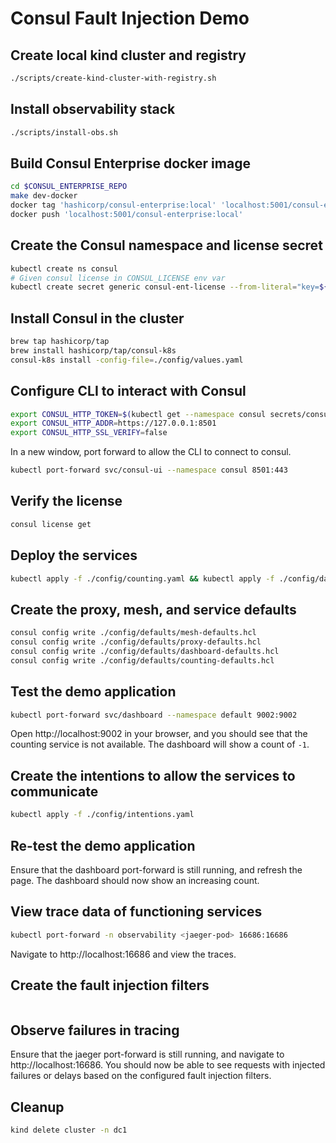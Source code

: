 # Consul Fault Injection Demo

## Create local kind cluster and registry

```bash
./scripts/create-kind-cluster-with-registry.sh
```

## Install observability stack

```bash
./scripts/install-obs.sh
```

## Build Consul Enterprise docker image

```bash
cd $CONSUL_ENTERPRISE_REPO
make dev-docker
docker tag 'hashicorp/consul-enterprise:local' 'localhost:5001/consul-enterprise:local'
docker push 'localhost:5001/consul-enterprise:local'
```

## Create the Consul namespace and license secret

```bash
kubectl create ns consul
# Given consul license in CONSUL_LICENSE env var
kubectl create secret generic consul-ent-license --from-literal="key=${CONSUL_LICENSE}" -n consul
```

## Install Consul in the cluster

```bash
brew tap hashicorp/tap
brew install hashicorp/tap/consul-k8s
consul-k8s install -config-file=./config/values.yaml
```

## Configure CLI to interact with Consul

```bash
export CONSUL_HTTP_TOKEN=$(kubectl get --namespace consul secrets/consul-bootstrap-acl-token --template={{.data.token}} | base64 -d)
export CONSUL_HTTP_ADDR=https://127.0.0.1:8501
export CONSUL_HTTP_SSL_VERIFY=false
```

In a new window, port forward to allow the CLI to connect to consul.
```bash
kubectl port-forward svc/consul-ui --namespace consul 8501:443
```

## Verify the license
```bash
consul license get
```

## Deploy the services

```bash
kubectl apply -f ./config/counting.yaml && kubectl apply -f ./config/dashboard.yaml
```

## Create the proxy, mesh, and service defaults

```bash
consul config write ./config/defaults/mesh-defaults.hcl
consul config write ./config/defaults/proxy-defaults.hcl
consul config write ./config/defaults/dashboard-defaults.hcl
consul config write ./config/defaults/counting-defaults.hcl
```

## Test the demo application

```bash
kubectl port-forward svc/dashboard --namespace default 9002:9002
```

Open http://localhost:9002 in your browser, and you should see that the counting service is not available. The dashboard
will show a count of `-1`.

## Create the intentions to allow the services to communicate

```bash
kubectl apply -f ./config/intentions.yaml
```

## Re-test the demo application

Ensure that the dashboard port-forward is still running, and refresh the page. The dashboard should now show an increasing count.

## View trace data of functioning services

```bash
kubectl port-forward -n observability <jaeger-pod> 16686:16686
```

Navigate to http://localhost:16686 and view the traces.

## Create the fault injection filters

```bash

```

## Observe failures in tracing

Ensure that the jaeger port-forward is still running, and navigate to http://localhost:16686. You should now be able to
see requests with injected failures or delays based on the configured fault injection filters.

## Cleanup

```bash
kind delete cluster -n dc1
```
